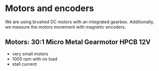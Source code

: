 # Motors and encoders

We are using brushed DC motors with an integrated gearbox. Additionally, we measure the motors movement with magnetic encoders.

## Motors: 30:1 Micro Metal Gearmotor HPCB 12V

- very small motors
- 1000 rpm with no load
- stall current:
